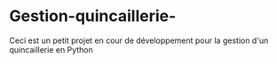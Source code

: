 # Gestion-quincaillerie-
Ceci est un petit projet en cour de développement pour la gestion d'un quincaillerie en Python

